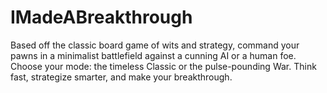 # IMadeABreakthrough
Based off the classic board game of wits and strategy, command your pawns in a minimalist battlefield against a cunning AI or a human foe. Choose your mode: the timeless Classic or the pulse-pounding War. Think fast, strategize smarter, and make your breakthrough.
